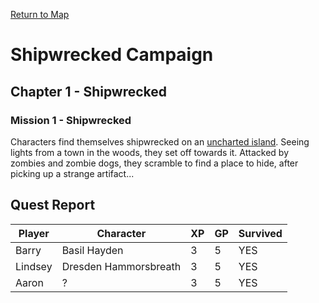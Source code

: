 [Return to Map](https://barry4356.pythonanywhere.com/aof_interactive_map?showBattles=on)

# Shipwrecked Campaign 

## Chapter 1 - Shipwrecked

### Mission 1 - Shipwrecked
Characters find themselves shipwrecked on an [uncharted island](UnchartedForest.md#overview). Seeing lights from a town in the woods, they set off towards it. Attacked by zombies and zombie dogs, they scramble to find a place to hide, after picking up a strange artifact...
## Quest Report
| Player | Character | XP | GP | Survived |
| --- | --- | --- | --- | --- |
| Barry | Basil Hayden | 3 | 5 | YES | 
| Lindsey | Dresden Hammorsbreath | 3 | 5 | YES | 
| Aaron | ? | 3 | 5| YES | 
